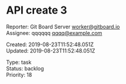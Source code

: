 # API create 3

Reporter: Git Board Server <worker@gitboard.io>  
Assignee: qqqqqq <qqqq@example.com>

Created: 2019-08-23T11:52:48.051Z  
Updated: 2019-08-23T11:52:48.051Z

Type: task  
Status: backlog  
Priority: 18
